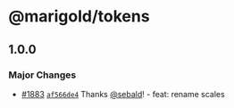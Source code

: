# @marigold/tokens

## 1.0.0

### Major Changes

- [#1883](https://github.com/marigold-ui/marigold/pull/1883) [`af566de4`](https://github.com/marigold-ui/marigold/commit/af566de483e80bfedcd09b073be8559eebf17fca) Thanks [@sebald](https://github.com/sebald)! - feat: rename scales
